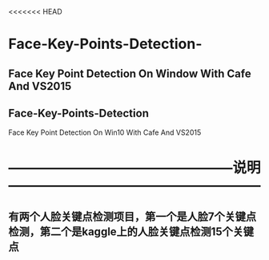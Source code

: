 <<<<<<< HEAD
# Face-Key-Points-Detection-
## Face Key Point Detection  On Window With Cafe And VS2015
## Face-Key-Points-Detection
Face Key Point Detection  On Win10 With Cafe And VS2015
# ————————————————说明——————————————————
## 有两个人脸关键点检测项目，第一个是人脸7个关键点检测，第二个是kaggle上的人脸关键点检测15个关键点
